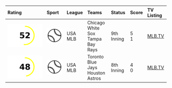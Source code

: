 | Rating                                                                                                                                 | Sport                                                                                                            | League     | Teams                               | Status     | Score   | TV Listing                                                 |
|:---------------------------------------------------------------------------------------------------------------------------------------|:-----------------------------------------------------------------------------------------------------------------|:-----------|:------------------------------------|:-----------|:--------|:-----------------------------------------------------------|
| <img src="https://raw.githubusercontent.com/BlakeDuncan25/Donut-SVG-Ratings/bac4e4a278175106499642192132b1786a9aec38/52.svg" alt="52"> | <img src="https://raw.githubusercontent.com/BlakeDuncan25/Donut-SVG-Ratings/master/baseball.png" alt="Baseball"> | USA<br>MLB | Chicago White Sox<br>Tampa Bay Rays | 9th Inning | 5<br>1  | <a href="https://www.mlb.com/live-stream-games">MLB.TV</a> |
| <img src="https://raw.githubusercontent.com/BlakeDuncan25/Donut-SVG-Ratings/bac4e4a278175106499642192132b1786a9aec38/48.svg" alt="48"> | <img src="https://raw.githubusercontent.com/BlakeDuncan25/Donut-SVG-Ratings/master/baseball.png" alt="Baseball"> | USA<br>MLB | Toronto Blue Jays<br>Houston Astros | 8th Inning | 4<br>0  | <a href="https://www.mlb.com/live-stream-games">MLB.TV</a> |